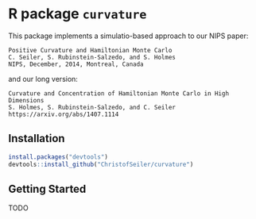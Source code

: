 # R package `curvature`

This package implements a simulatio-based approach to our NIPS paper:

```
Positive Curvature and Hamiltonian Monte Carlo 
C. Seiler, S. Rubinstein-Salzedo, and S. Holmes 
NIPS, December, 2014, Montreal, Canada
```

and our long version:

```
Curvature and Concentration of Hamiltonian Monte Carlo in High Dimensions 
S. Holmes, S. Rubinstein-Salzedo, and C. Seiler 
https://arxiv.org/abs/1407.1114
```

## Installation

``` r
install.packages("devtools")
devtools::install_github("ChristofSeiler/curvature")
```

## Getting Started

TODO
